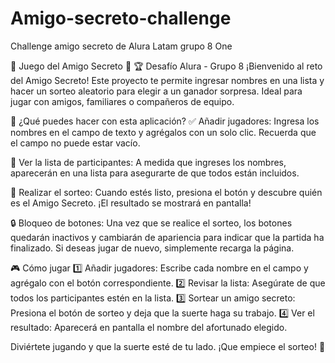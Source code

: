 # Amigo-secreto-challenge
Challenge amigo secreto de Alura Latam grupo 8 One

🎁 Juego del Amigo Secreto 🎲
🏆 Desafío Alura - Grupo 8
¡Bienvenido al reto del Amigo Secreto! Este proyecto te permite ingresar nombres en una lista y hacer un sorteo aleatorio para elegir a un ganador sorpresa. Ideal para jugar con amigos, familiares o compañeros de equipo.

🚀 ¿Qué puedes hacer con esta aplicación?
✅ Añadir jugadores: Ingresa los nombres en el campo de texto y agrégalos con un solo clic. Recuerda que el campo no puede estar vacío.

📜 Ver la lista de participantes: A medida que ingreses los nombres, aparecerán en una lista para asegurarte de que todos están incluidos.

🎲 Realizar el sorteo: Cuando estés listo, presiona el botón y descubre quién es el Amigo Secreto. ¡El resultado se mostrará en pantalla!

🔒 Bloqueo de botones: Una vez que se realice el sorteo, los botones quedarán inactivos y cambiarán de apariencia para indicar que la partida ha finalizado. Si deseas jugar de nuevo, simplemente recarga la página.

🎮 Cómo jugar
1️⃣ Añadir jugadores: Escribe cada nombre en el campo y agrégalo con el botón correspondiente.
2️⃣ Revisar la lista: Asegúrate de que todos los participantes estén en la lista.
3️⃣ Sortear un amigo secreto: Presiona el botón de sorteo y deja que la suerte haga su trabajo.
4️⃣ Ver el resultado: Aparecerá en pantalla el nombre del afortunado elegido.


Diviértete jugando y que la suerte esté de tu lado. ¡Que empiece el sorteo! 🎉

